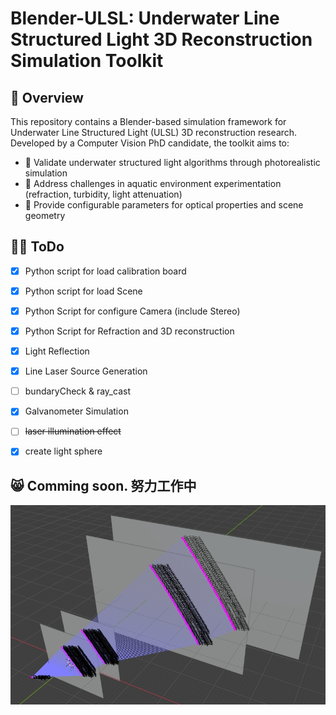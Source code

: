 # Blender-ULSL: Underwater Line Structured Light 3D Reconstruction Simulation Toolkit

## 📖 Overview
This repository contains a Blender-based simulation framework for Underwater Line Structured Light (ULSL) 3D reconstruction research. Developed by a Computer Vision PhD candidate, the toolkit aims to:

- 🎯 Validate underwater structured light algorithms through photorealistic simulation
- 🌊 Address challenges in aquatic environment experimentation (refraction, turbidity, light attenuation)
- 🔬 Provide configurable parameters for optical properties and scene geometry

## 😶‍🌫️ ToDo
- [x] Python script for load calibration board
- [x] Python script for load Scene
- [x] Python Script for configure Camera (include Stereo)
- [x] Python Script for Refraction and 3D reconstruction
- [x] Light Reflection
- [x] Line Laser Source Generation
- [ ] bundaryCheck & ray_cast
- [x] Galvanometer Simulation
- [ ] ~~laser illumination effect~~
- [x] create light sphere


## 😸 Comming soon. 努力工作中

![示例图片](images/example2.png)